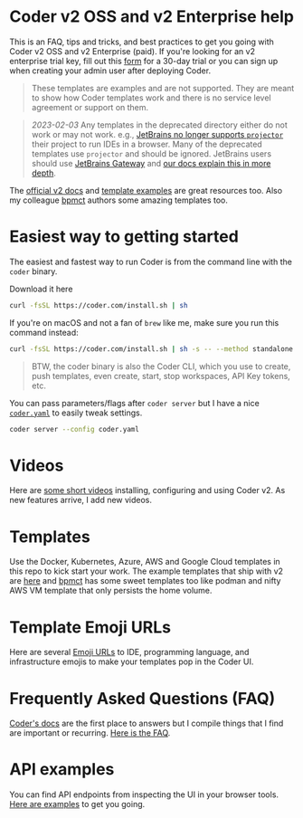 # Coder v2 OSS and v2 Enterprise help

This is an FAQ, tips and tricks, and best practices to get you going with Coder v2 OSS and v2 Enterprise (paid). If you're looking for an v2 enterprise trial key, fill out this [form](https://coder.com/trial) for a 30-day trial  or you can sign up when creating your admin user after deploying Coder.

> These templates are examples and are not supported. They are meant to show how Coder templates work and there is no service level agreement or support on them.

> *2023-02-03* Any templates in the deprecated directory either do not work or may not work. e.g., [JetBrains no longer supports `projector`](https://lp.jetbrains.com/projector/) their project to run IDEs in a browser. Many of the deprecated templates use `projector` and should be ignored. JetBrains users should use [JetBrains Gateway]() and [our docs explain this in more depth](https://coder.com/docs/v2/latest/ides/gateway).

The [official v2 docs](https://github.com/coder/coder/tree/main/docs) and [template examples](https://github.com/coder/coder/tree/main/examples/templates) are great resources too. Also my colleague [bpmct](https://github.com/bpmct/coder-templates) authors some amazing templates too.

# Easiest way to getting started

The easiest and fastest way to run Coder is from the command line with the `coder` binary.

Download it here

```sh
curl -fsSL https://coder.com/install.sh | sh
```

If you're on macOS and not a fan of `brew` like me, make sure you run this command instead:

```sh
curl -fsSL https://coder.com/install.sh | sh -s -- --method standalone
```

> BTW, the coder binary is also the Coder CLI, which you use to create, push templates, even create, start, stop workspaces, API Key tokens, etc.

You can pass parameters/flags after `coder server` but I have a nice [`coder.yaml`](./standalone-yaml/coder.yaml) to easily tweak settings.

```sh
coder server --config coder.yaml
```

# Videos

Here are [some short videos](videos.md) installing, configuring and using Coder v2. As new features arrive, I add new videos.

# Templates

Use the Docker, Kubernetes, Azure, AWS and Google Cloud templates in this repo to kick start your work. The example templates that ship with v2 are [here](https://github.com/coder/coder/tree/main/examples/templates) and [bpmct](https://github.com/bpmct/coder-templates) has some sweet templates too like podman and nifty AWS VM template that only persists the home volume.

# Template Emoji URLs

Here are several [Emoji URLs](emoji-urls.md) to IDE, programming language, and infrastructure emojis to make your templates pop in the Coder UI.

# Frequently Asked Questions (FAQ)

[Coder's docs](https://github.com/coder/coder/tree/main/docs) are the first place to answers but I compile things that I find are important or recurring. [Here is the FAQ](faq.md).

# API examples

You can find API endpoints from inspecting the UI in your browser tools. [Here are examples](api.md) to get you going.
